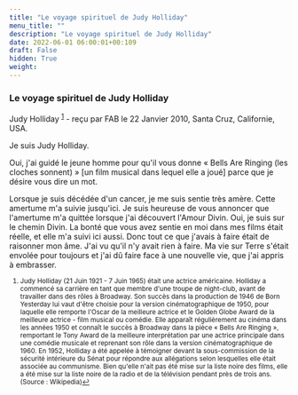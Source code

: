 ```yaml
---
title: "Le voyage spirituel de Judy Holliday"
menu_title: ""
description: "Le voyage spirituel de Judy Holliday"
date: 2022-06-01 06:00:01+00:109
draft: False
hidden: True
weight:
---
```

### Le voyage spirituel de Judy Holliday

Judy Holliday <sup id="a1">[1](#f1)</sup> - reçu par FAB le 22 Janvier 2010, Santa Cruz, Californie, USA.

Je suis Judy Holliday.

Oui, j'ai guidé le jeune homme pour qu'il vous donne « Bells Are Ringing (les cloches sonnent) » [un film musical dans lequel elle a joué] parce que je désire vous dire un mot.

Lorsque je suis décédée d'un cancer, je me suis sentie très amère. Cette amertume m'a suivie jusqu'ici. Je suis heureuse de vous annoncer que l'amertume m'a quittée lorsque j'ai découvert l'Amour Divin. Oui, je suis sur le chemin Divin. La bonté que vous avez sentie en moi dans mes films était réelle, et elle m'a suivi ici aussi. Donc tout ce que j'avais à faire était de raisonner mon âme. J'ai vu qu'il n'y avait rien à faire. Ma vie sur Terre s'était envolée pour toujours et j'ai dû faire face à une nouvelle vie, que j'ai appris à embrasser.
<small>

1. <large id="f1"> Judy Holliday (21 Juin 1921 - 7 Juin 1965) était une actrice américaine. Holliday a commencé sa carrière en tant que membre d'une troupe de night-club, avant de travailler dans des rôles à Broadway. Son succès dans la production de 1946 de Born Yesterday lui vaut d'être choisie pour la version cinématographique de 1950, pour laquelle elle remporte l'Oscar de la meilleure actrice et le Golden Globe Award de la meilleure actrice - film musical ou comédie. Elle apparaît régulièrement au cinéma dans les années 1950 et connaît le succès à Broadway dans la pièce « Bells Are Ringing », remportant le Tony Award de la meilleure interprétation par une actrice principale dans une comédie musicale et reprenant son rôle dans la version cinématographique de 1960. En 1952, Holliday a été appelée à témoigner devant la sous-commission de la sécurité intérieure du Sénat pour répondre aux allégations selon lesquelles elle était associée au communisme. Bien qu'elle n'ait pas été mise sur la liste noire des films, elle a été mise sur la liste noire de la radio et de la télévision pendant près de trois ans. (Source : Wikipedia)[↩](#a1)
